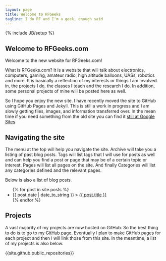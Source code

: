 ```yaml
---
layout: page
title: Welcome to RFGeeks 
tagline: I do RF and I'm a geek, enough said
---
```

{% include JB/setup %}

## Welcome to RFGeeks.com

Welcome to the new website for RFGeeks.com!

What is RFGeeks.com?  It is a website that will talk about electronics, computers, gaming, amateur radio, high altitude balloons, UASs, robotics and more.  It is basically a reflection of my interests or things I am involved in, the projects I do, the classes I teach and the research I do.  In addition, some personal projects of mine will be posted here as well.

So I hope you enjoy the new site.  I have recently moved the site to GitHub using GitHub Pages and Jekyll.  This is still a work in progress and I am slowly getting files, images, and information transferred over.  In the mean time if you need something from the old site you can find it [still at Google Sites](http://sites.google.con/site/rfgeeks)
    
## Navigating the site

The menu at the top will help you navigate the site.  Archive will take you a listing of past blog posts.  Tags will list tags that I will use for posts as well and can help you find a post or page that may be of a certain topic or interest.  Pages will list all pages on the site.  And finally Categories will list any categories defined and the relevant pages.

Below is also a list of blog posts.

<ul class="posts">
  {% for post in site.posts %}
    <li><span>{{ post.date | date_to_string }}</span> &raquo; <a href="{{ BASE_PATH }}{{ post.url }}">{{ post.title }}</a></li>
  {% endfor %}
</ul>

## Projects
A vast majority of my projects are now hosted on GitHub.  So the best thing to do is to go to my [GitHub page](http://github.com/matgyver).  Eventually I plan to make GitHub pages for each project and then I will link those from this site.  In the meantime, a list of my projects is also below.

{{site.github.public_repositories}}

